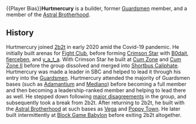 {{Player Bias}}**Hurtmercury** is a builder, former [Guardsmen](https://2b2t.miraheze.org/wiki/Guardsmen) member, and a member of the [Astral Brotherhood](https://2b2t.miraheze.org/wiki/Astral_Brotherhood).

## History
Hurtmercury joined [2b2t](https://2b2t.miraheze.org/wiki/2b2t) in early 2020 amid the Covid-19 pandemic. He initially built arenas for [Fight Club](https://2b2t.miraheze.org/wiki/Fight_Club), before forming [Crimson Star](https://2b2t.miraheze.org/wiki/Crimson_Star) with [B0dait](https://2b2t.miraheze.org/wiki/B0dait), [fierceben](https://2b2t.miraheze.org/wiki/fierceben), and [y_a_t_a](https://2b2t.miraheze.org/wiki/y_a_t_a). With Crimson Star he built at [Cum Zone](https://2b2t.miraheze.org/wiki/Cum_Zone) and [Cum Zone II](https://2b2t.miraheze.org/wiki/Cum_Zone_II) before the group dissolved and merged into [Shortbus Caliphate](https://2b2t.miraheze.org/wiki/Shortbus_Caliphate). Hurtmercury was made a leader in SBC and helped to lead it through his entry into the [Guardsmen](https://2b2t.miraheze.org/wiki/Guardsmen). Hurtmercury attended the majority of Guardsmen bases (such as [Adamantium](https://2b2t.miraheze.org/wiki/Adamantium) and [Mediano](https://2b2t.miraheze.org/wiki/Mediano)) before becoming a full member and then becoming a leadership-ranked member and helping to lead there as well. He stepped down following [major disagreements](https://2b2t.miraheze.org/wiki/Guardsmen#Leadership_Troubles) in the group, and subsequently took a break from 2b2t. After returning to 2b2t, he built with the [Astral Brotherhood](https://2b2t.miraheze.org/wiki/Astral_Brotherhood) at such bases as [Vega](https://2b2t.miraheze.org/wiki/Astral_Brotherhood#Formative_bases) and [Poppy Town](https://2b2t.miraheze.org/wiki/Poppy_Town). He later built intermittently at [Block Game Babylon](https://2b2t.miraheze.org/wiki/Block_Game_Babylon) before exiting 2b2t altogether.